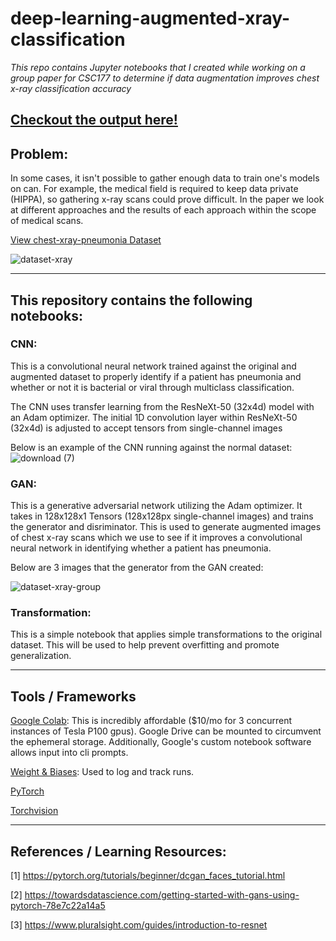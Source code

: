# deep-learning-augmented-xray-classification
_This repo contains Jupyter notebooks that I created while working on a group paper for CSC177 to determine if data augmentation improves chest x-ray classification accuracy_

[Checkout the output here!](https://wandb.ai/armaizadenwala/xray-data-normal/reports/Snapshot-Jun-12-2021-9-34am--Vmlldzo3NzE4NDE?accessToken=nc9u0ln7cu0lo8qtls8zd9v7mqkl66ssj2pef8hs4hsu85ffyvzre8ivnh8k152q)
---

## Problem:
In some cases, it isn't possible to gather enough data to train one's models on can. For example, the medical field is required to keep data private (HIPPA), so gathering x-ray scans could prove difficult. In the paper we look at different approaches and the results of each approach within the scope of medical scans.

[View chest-xray-pneumonia Dataset](https://www.kaggle.com/paultimothymooney/chest-xray-pneumonia)

![dataset-xray](https://user-images.githubusercontent.com/9435427/115974066-e5e44680-a50e-11eb-9915-b4a9d3101b01.png)

---

## This repository contains the following notebooks:

### CNN:
This is a convolutional neural network trained against the original and augmented dataset to properly identify if a patient has pneumonia and whether or not it is bacterial or viral through multiclass classification. 

The CNN uses transfer learning from the ResNeXt-50 (32x4d) model with an Adam optimizer. The initial 1D convolution layer within ResNeXt-50 (32x4d) is adjusted to accept tensors from single-channel images

Below is an example of the CNN running against the normal dataset:
![download (7)](https://user-images.githubusercontent.com/9435427/115974255-4922a880-a510-11eb-9129-b83b68531216.png)

### GAN:

This is a generative adversarial network utilizing the Adam optimizer. It takes in 128x128x1 Tensors (128x128px single-channel images) and trains the generator and disriminator. This is used to generate augmented images of chest x-ray scans which we use to see if it improves a convolutional neural network  in identifying whether a patient has pneumonia.

Below are 3 images that the generator from the GAN created:

![dataset-xray-group](https://user-images.githubusercontent.com/9435427/115974069-ee3c8180-a50e-11eb-81f2-1f8da7da8582.png)


### Transformation:

This is a simple notebook that applies simple transformations to the original dataset. This will be used to help prevent overfitting and promote generalization. 

---

## Tools / Frameworks

[Google Colab](https://colab.research.google.com/): This is incredibly affordable ($10/mo for 3 concurrent instances of Tesla P100 gpus). Google Drive can be mounted to circumvent the ephemeral storage. Additionally, Google's custom notebook software allows input into cli prompts.

[Weight & Biases](https://wandb.ai/): Used to log and track runs.

[PyTorch](https://pytorch.org/)

[Torchvision](https://pytorch.org/vision/stable/index.html)

---

## References / Learning Resources:

[1] https://pytorch.org/tutorials/beginner/dcgan_faces_tutorial.html

[2] https://towardsdatascience.com/getting-started-with-gans-using-pytorch-78e7c22a14a5

[3] https://www.pluralsight.com/guides/introduction-to-resnet

